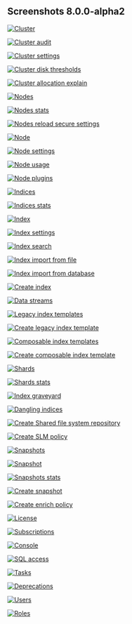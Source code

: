 ## Screenshots 8.0.0-alpha2

[![Cluster](https://raw.githubusercontent.com/stephanediondev/elasticsearch-admin/main/screenshots/8.0.0-alpha2/resized/resized-cluster.png)](https://raw.githubusercontent.com/stephanediondev/elasticsearch-admin/main/screenshots/8.0.0-alpha2/original/original-cluster.png)

[![Cluster audit](https://raw.githubusercontent.com/stephanediondev/elasticsearch-admin/main/screenshots/8.0.0-alpha2/resized/resized-cluster-audit.png)](https://raw.githubusercontent.com/stephanediondev/elasticsearch-admin/main/screenshots/8.0.0-alpha2/original/original-cluster-audit.png)

[![Cluster settings](https://raw.githubusercontent.com/stephanediondev/elasticsearch-admin/main/screenshots/8.0.0-alpha2/resized/resized-cluster-settings.png)](https://raw.githubusercontent.com/stephanediondev/elasticsearch-admin/main/screenshots/8.0.0-alpha2/original/original-cluster-settings.png)

[![Cluster disk thresholds](https://raw.githubusercontent.com/stephanediondev/elasticsearch-admin/main/screenshots/8.0.0-alpha2/resized/resized-disk-thresholds.png)](https://raw.githubusercontent.com/stephanediondev/elasticsearch-admin/main/screenshots/8.0.0-alpha2/original/original-disk-thresholds.png)

[![Cluster allocation explain](https://raw.githubusercontent.com/stephanediondev/elasticsearch-admin/main/screenshots/8.0.0-alpha2/resized/resized-cluster-allocation-explain.png)](https://raw.githubusercontent.com/stephanediondev/elasticsearch-admin/main/screenshots/8.0.0-alpha2/original/original-cluster-allocation-explain.png)

[![Nodes](https://raw.githubusercontent.com/stephanediondev/elasticsearch-admin/main/screenshots/8.0.0-alpha2/resized/resized-nodes.png)](https://raw.githubusercontent.com/stephanediondev/elasticsearch-admin/main/screenshots/8.0.0-alpha2/original/original-nodes.png)

[![Nodes stats](https://raw.githubusercontent.com/stephanediondev/elasticsearch-admin/main/screenshots/8.0.0-alpha2/resized/resized-nodes-stats.png)](https://raw.githubusercontent.com/stephanediondev/elasticsearch-admin/main/screenshots/8.0.0-alpha2/original/original-nodes-stats.png)

[![Nodes reload secure settings](https://raw.githubusercontent.com/stephanediondev/elasticsearch-admin/main/screenshots/8.0.0-alpha2/resized/resized-nodes-reload-secure-settings.png)](https://raw.githubusercontent.com/stephanediondev/elasticsearch-admin/main/screenshots/8.0.0-alpha2/original/original-nodes-reload-secure-settings.png)

[![Node](https://raw.githubusercontent.com/stephanediondev/elasticsearch-admin/main/screenshots/8.0.0-alpha2/resized/resized-node.png)](https://raw.githubusercontent.com/stephanediondev/elasticsearch-admin/main/screenshots/8.0.0-alpha2/original/original-node.png)

[![Node settings](https://raw.githubusercontent.com/stephanediondev/elasticsearch-admin/main/screenshots/8.0.0-alpha2/resized/resized-node-settings.png)](https://raw.githubusercontent.com/stephanediondev/elasticsearch-admin/main/screenshots/8.0.0-alpha2/original/original-node-settings.png)

[![Node usage](https://raw.githubusercontent.com/stephanediondev/elasticsearch-admin/main/screenshots/8.0.0-alpha2/resized/resized-node-usage.png)](https://raw.githubusercontent.com/stephanediondev/elasticsearch-admin/main/screenshots/8.0.0-alpha2/original/original-node-usage.png)

[![Node plugins](https://raw.githubusercontent.com/stephanediondev/elasticsearch-admin/main/screenshots/8.0.0-alpha2/resized/resized-node-plugins.png)](https://raw.githubusercontent.com/stephanediondev/elasticsearch-admin/main/screenshots/8.0.0-alpha2/original/original-node-plugins.png)

[![Indices](https://raw.githubusercontent.com/stephanediondev/elasticsearch-admin/main/screenshots/8.0.0-alpha2/resized/resized-indices.png)](https://raw.githubusercontent.com/stephanediondev/elasticsearch-admin/main/screenshots/8.0.0-alpha2/original/original-indices.png)

[![Indices stats](https://raw.githubusercontent.com/stephanediondev/elasticsearch-admin/main/screenshots/8.0.0-alpha2/resized/resized-indices-stats.png)](https://raw.githubusercontent.com/stephanediondev/elasticsearch-admin/main/screenshots/8.0.0-alpha2/original/original-indices-stats.png)

[![Index](https://raw.githubusercontent.com/stephanediondev/elasticsearch-admin/main/screenshots/8.0.0-alpha2/resized/resized-index.png)](https://raw.githubusercontent.com/stephanediondev/elasticsearch-admin/main/screenshots/8.0.0-alpha2/original/original-index.png)

[![Index settings](https://raw.githubusercontent.com/stephanediondev/elasticsearch-admin/main/screenshots/8.0.0-alpha2/resized/resized-index-settings.png)](https://raw.githubusercontent.com/stephanediondev/elasticsearch-admin/main/screenshots/8.0.0-alpha2/original/original-index-settings.png)

[![Index search](https://raw.githubusercontent.com/stephanediondev/elasticsearch-admin/main/screenshots/8.0.0-alpha2/resized/resized-index-search.png)](https://raw.githubusercontent.com/stephanediondev/elasticsearch-admin/main/screenshots/8.0.0-alpha2/original/original-index-search.png)

[![Index import from file](https://raw.githubusercontent.com/stephanediondev/elasticsearch-admin/main/screenshots/8.0.0-alpha2/resized/resized-index-file-import.png)](https://raw.githubusercontent.com/stephanediondev/elasticsearch-admin/main/screenshots/8.0.0-alpha2/original/original-index-file-import.png)

[![Index import from database](https://raw.githubusercontent.com/stephanediondev/elasticsearch-admin/main/screenshots/8.0.0-alpha2/resized/resized-index-database-import.png)](https://raw.githubusercontent.com/stephanediondev/elasticsearch-admin/main/screenshots/8.0.0-alpha2/original/original-index-database-import.png)

[![Create index](https://raw.githubusercontent.com/stephanediondev/elasticsearch-admin/main/screenshots/8.0.0-alpha2/resized/resized-index-create.png)](https://raw.githubusercontent.com/stephanediondev/elasticsearch-admin/main/screenshots/8.0.0-alpha2/original/original-index-create.png)

[![Data streams](https://raw.githubusercontent.com/stephanediondev/elasticsearch-admin/main/screenshots/8.0.0-alpha2/resized/resized-data-streams.png)](https://raw.githubusercontent.com/stephanediondev/elasticsearch-admin/main/screenshots/8.0.0-alpha2/original/original-data-streams.png)

[![Legacy index templates](https://raw.githubusercontent.com/stephanediondev/elasticsearch-admin/main/screenshots/8.0.0-alpha2/resized/resized-index-templates-legacy.png)](https://raw.githubusercontent.com/stephanediondev/elasticsearch-admin/main/screenshots/8.0.0-alpha2/original/original-index-templates-legacy.png)

[![Create legacy index template](https://raw.githubusercontent.com/stephanediondev/elasticsearch-admin/main/screenshots/8.0.0-alpha2/resized/resized-index-template-create-legacy.png)](https://raw.githubusercontent.com/stephanediondev/elasticsearch-admin/main/screenshots/8.0.0-alpha2/original/original-index-template-create-legacy.png)

[![Composable index templates](https://raw.githubusercontent.com/stephanediondev/elasticsearch-admin/main/screenshots/8.0.0-alpha2/resized/resized-index-templates.png)](https://raw.githubusercontent.com/stephanediondev/elasticsearch-admin/main/screenshots/8.0.0-alpha2/original/original-index-templates.png)

[![Create composable index template](https://raw.githubusercontent.com/stephanediondev/elasticsearch-admin/main/screenshots/8.0.0-alpha2/resized/resized-index-template-create.png)](https://raw.githubusercontent.com/stephanediondev/elasticsearch-admin/main/screenshots/8.0.0-alpha2/original/original-index-template-create.png)

[![Shards](https://raw.githubusercontent.com/stephanediondev/elasticsearch-admin/main/screenshots/8.0.0-alpha2/resized/resized-shards.png)](https://raw.githubusercontent.com/stephanediondev/elasticsearch-admin/main/screenshots/8.0.0-alpha2/original/original-shards.png)

[![Shards stats](https://raw.githubusercontent.com/stephanediondev/elasticsearch-admin/main/screenshots/8.0.0-alpha2/resized/resized-shards-stats.png)](https://raw.githubusercontent.com/stephanediondev/elasticsearch-admin/main/screenshots/8.0.0-alpha2/original/original-shards-stats.png)

[![Index graveyard](https://raw.githubusercontent.com/stephanediondev/elasticsearch-admin/main/screenshots/8.0.0-alpha2/resized/resized-index-graveyard.png)](https://raw.githubusercontent.com/stephanediondev/elasticsearch-admin/main/screenshots/8.0.0-alpha2/original/original-index-graveyard.png)

[![Dangling indices](https://raw.githubusercontent.com/stephanediondev/elasticsearch-admin/main/screenshots/8.0.0-alpha2/resized/resized-dangling-indices.png)](https://raw.githubusercontent.com/stephanediondev/elasticsearch-admin/main/screenshots/8.0.0-alpha2/original/original-dangling-indices.png)

[![Create Shared file system repository](https://raw.githubusercontent.com/stephanediondev/elasticsearch-admin/main/screenshots/8.0.0-alpha2/resized/resized-repository-create-fs.png)](https://raw.githubusercontent.com/stephanediondev/elasticsearch-admin/main/screenshots/8.0.0-alpha2/original/original-repository-create-fs.png)

[![Create SLM policy](https://raw.githubusercontent.com/stephanediondev/elasticsearch-admin/main/screenshots/8.0.0-alpha2/resized/resized-slm-policy-create.png)](https://raw.githubusercontent.com/stephanediondev/elasticsearch-admin/main/screenshots/8.0.0-alpha2/original/original-slm-policy-create.png)

[![Snapshots](https://raw.githubusercontent.com/stephanediondev/elasticsearch-admin/main/screenshots/8.0.0-alpha2/resized/resized-snapshots.png)](https://raw.githubusercontent.com/stephanediondev/elasticsearch-admin/main/screenshots/8.0.0-alpha2/original/original-snapshots.png)

[![Snapshot](https://raw.githubusercontent.com/stephanediondev/elasticsearch-admin/main/screenshots/8.0.0-alpha2/resized/resized-snapshot.png)](https://raw.githubusercontent.com/stephanediondev/elasticsearch-admin/main/screenshots/8.0.0-alpha2/original/original-snapshot.png)

[![Snapshots stats](https://raw.githubusercontent.com/stephanediondev/elasticsearch-admin/main/screenshots/8.0.0-alpha2/resized/resized-snapshots-stats.png)](https://raw.githubusercontent.com/stephanediondev/elasticsearch-admin/main/screenshots/8.0.0-alpha2/original/original-snapshots-stats.png)

[![Create snapshot](https://raw.githubusercontent.com/stephanediondev/elasticsearch-admin/main/screenshots/8.0.0-alpha2/resized/resized-snapshot-create.png)](https://raw.githubusercontent.com/stephanediondev/elasticsearch-admin/main/screenshots/8.0.0-alpha2/original/original-snapshot-create.png)

[![Create enrich policy](https://raw.githubusercontent.com/stephanediondev/elasticsearch-admin/main/screenshots/8.0.0-alpha2/resized/resized-enrich-create.png)](https://raw.githubusercontent.com/stephanediondev/elasticsearch-admin/main/screenshots/8.0.0-alpha2/original/original-enrich-create.png)

[![License](https://raw.githubusercontent.com/stephanediondev/elasticsearch-admin/main/screenshots/8.0.0-alpha2/resized/resized-license.png)](https://raw.githubusercontent.com/stephanediondev/elasticsearch-admin/main/screenshots/8.0.0-alpha2/original/original-license.png)

[![Subscriptions](https://raw.githubusercontent.com/stephanediondev/elasticsearch-admin/main/screenshots/8.0.0-alpha2/resized/resized-subscriptions.png)](https://raw.githubusercontent.com/stephanediondev/elasticsearch-admin/main/screenshots/8.0.0-alpha2/original/original-subscriptions.png)

[![Console](https://raw.githubusercontent.com/stephanediondev/elasticsearch-admin/main/screenshots/8.0.0-alpha2/resized/resized-console.png)](https://raw.githubusercontent.com/stephanediondev/elasticsearch-admin/main/screenshots/8.0.0-alpha2/original/original-console.png)

[![SQL access](https://raw.githubusercontent.com/stephanediondev/elasticsearch-admin/main/screenshots/8.0.0-alpha2/resized/resized-sql.png)](https://raw.githubusercontent.com/stephanediondev/elasticsearch-admin/main/screenshots/8.0.0-alpha2/original/original-sql.png)

[![Tasks](https://raw.githubusercontent.com/stephanediondev/elasticsearch-admin/main/screenshots/8.0.0-alpha2/resized/resized-tasks.png)](https://raw.githubusercontent.com/stephanediondev/elasticsearch-admin/main/screenshots/8.0.0-alpha2/original/original-tasks.png)

[![Deprecations](https://raw.githubusercontent.com/stephanediondev/elasticsearch-admin/main/screenshots/8.0.0-alpha2/resized/resized-deprecations.png)](https://raw.githubusercontent.com/stephanediondev/elasticsearch-admin/main/screenshots/8.0.0-alpha2/original/original-deprecations.png)

[![Users](https://raw.githubusercontent.com/stephanediondev/elasticsearch-admin/main/screenshots/8.0.0-alpha2/resized/resized-elasticsearch-users.png)](https://raw.githubusercontent.com/stephanediondev/elasticsearch-admin/main/screenshots/8.0.0-alpha2/original/original-elasticsearch-users.png)

[![Roles](https://raw.githubusercontent.com/stephanediondev/elasticsearch-admin/main/screenshots/8.0.0-alpha2/resized/resized-elasticsearch-roles.png)](https://raw.githubusercontent.com/stephanediondev/elasticsearch-admin/main/screenshots/8.0.0-alpha2/original/original-elasticsearch-roles.png)

